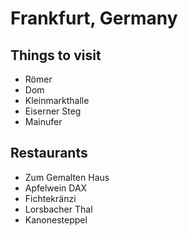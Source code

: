 # Frankfurt, Germany

## Things to visit
- Römer
- Dom
- Kleinmarkthalle
- Eiserner Steg
- Mainufer

## Restaurants
- Zum Gemalten Haus
- Apfelwein DAX
- Fichtekränzi
- Lorsbacher Thal
- Kanonesteppel
